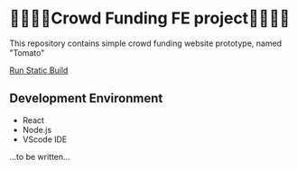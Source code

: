 # 👨‍👨‍👧‍👧Crowd Funding FE project👨‍👨‍👧‍👧

This repository contains simple crowd funding website prototype, named "Tomato" 

[Run Static Build](https://jjggu97.github.io/)

## Development Environment

- React
- Node.js
- VScode IDE

...to be written...
